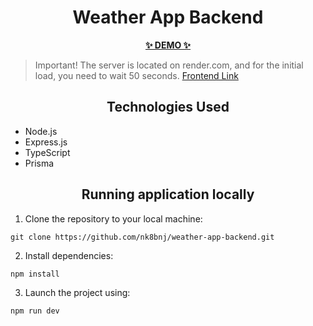 <h1 align="center">Weather App Backend</h1>

<p align="center">
  <a href="https://nk8bnj.github.io/weather-app-frontend/">
    <strong>✨ DEMO ✨</strong>
  </a>
</p>

> Important! The server is located on render.com, and for the initial load, you need to wait 50 seconds. [Frontend Link](https://github.com/nk8bnj/weather-app-frontend)

<h2 align="center">Technologies Used</h2>

- Node.js
- Express.js
- TypeScript
- Prisma

<h2 align="center">Running application locally</h2>

1. Clone the repository to your local machine:
```
git clone https://github.com/nk8bnj/weather-app-backend.git
```

2. Install dependencies:
```
npm install
```
3. Launch the project using:
```
npm run dev
```
